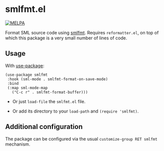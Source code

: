 # smlfmt.el

[![MELPA](https://melpa.org/packages/smlfmt-badge.svg)](https://melpa.org/#/smlfmt)

Format SML source code using
[smlfmt](https://github.com/shwestrick/smlfmt). Requires
`reformatter.el`, on top of which this package is a very small number
of lines of code.

## Usage

With [use-package](https://github.com/jwiegley/use-package/):

```elisp
(use-package smlfmt
 :hook (sml-mode . smlfmt-format-on-save-mode)
 :bind
 (:map sml-mode-map
   ("C-c r" . smlfmt-format-buffer)))
```

* Or just `load-file` the `smlfmt.el` file.

* Or add its directory to your `load-path` and `(require 'smlfmt)`.

## Additional configuration

The package can be configured via the usual `customize-group RET
smlfmt` mechanism.
